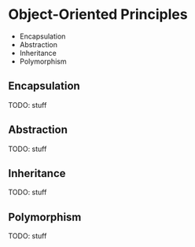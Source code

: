 # Object-Oriented Principles

* Encapsulation
* Abstraction
* Inheritance
* Polymorphism

## Encapsulation
TODO: stuff

## Abstraction
TODO: stuff

## Inheritance
TODO: stuff

## Polymorphism
TODO: stuff
